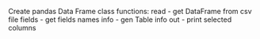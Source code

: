 Create pandas Data Frame class functions: 
    read - get DataFrame from csv file
    fields - get fields names
    info - gen Table info
    out - print selected columns

